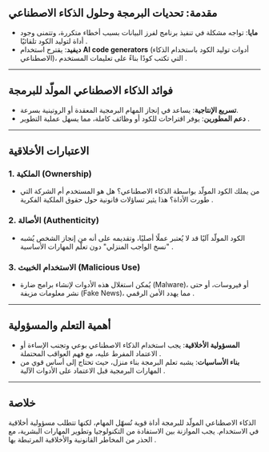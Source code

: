 

## مقدمة: تحديات البرمجة وحلول الذكاء الاصطناعي  
- **مايا**: تواجه مشكلة في تنفيذ برنامج لفرز البيانات بسبب أخطاء متكررة، وتتمنى وجود أداة لتوليد الكود تلقائيًا .  
- **ديفيد**: يقترح استخدام **AI code generators** (أدوات توليد الكود باستخدام الذكاء الاصطناعي)، التي تكتب كودًا بناءً على تعليمات المستخدم .  

---

## فوائد الذكاء الاصطناعي المولّد للبرمجة  
- **تسريع الإنتاجية**: يساعد في إنجاز المهام البرمجية المعقدة أو الروتينية بسرعة.  
- **دعم المطورين**: يوفر اقتراحات للكود أو وظائف كاملة، مما يسهل عملية التطوير .  

---

## الاعتبارات الأخلاقية  

### 1. **الملكية (Ownership)**  
- من يملك الكود المولّد بواسطة الذكاء الاصطناعي؟ هل هو المستخدم أم الشركة التي طورت الأداة؟ هذا يثير تساؤلات قانونية حول حقوق الملكية الفكرية .  

### 2. **الأصالة (Authenticity)**  
- الكود المولّد آليًا قد لا يُعتبر عملًا أصليًا، وتقديمه على أنه من إنجاز الشخص يُشبه "نسخ الواجب المنزلي" دون تعلّم المهارات الأساسية .  

### 3. **الاستخدام الخبيث (Malicious Use)**  
- يُمكن استغلال هذه الأدوات لإنشاء برامج ضارة (Malware)، أو فيروسات، أو حتى نشر معلومات مزيفة (Fake News)، مما يهدد الأمن الرقمي .  

---

## أهمية التعلم والمسؤولية  
- **المسؤولية الأخلاقية**: يجب استخدام الذكاء الاصطناعي بوعي وتجنب الإساءة أو الاعتماد المفرط عليه، مع فهم العواقب المحتملة .  
- **بناء الأساسيات**: يشبه تعلم البرمجة بناء منزل، حيث تحتاج إلى أساس قوي من المهارات البرمجية قبل الاعتماد على الأدوات الآلية .  

---

## خلاصة  
الذكاء الاصطناعي المولّد للبرمجة أداة قوية تُسهّل المهام، لكنها تتطلب مسؤولية أخلاقية في الاستخدام. يجب الموازنة بين الاستفادة من التكنولوجيا وتطوير المهارات البشرية، مع الحذر من المخاطر القانونية والأخلاقية المرتبطة بها .  
